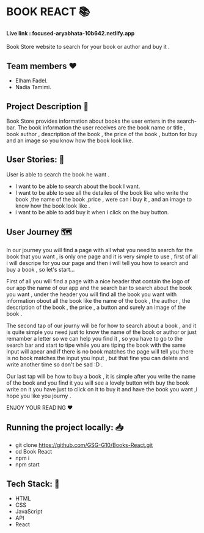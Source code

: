 # BOOK REACT :books: 
 
#### Live link : focused-aryabhata-10b642.netlify.app

Book Store website to search for your book or author and buy it .

## Team members :heart: 
 * Elham Fadel.
 * Nadia Tamimi.

 ## Project Description :page_facing_up: 
 
 Book Store provides information about books the user enters in the search-bar. The book information the user receives are the book name or title , book author , description of the book , the price of the book , button for buy and an image so you know how the book look like.
 

## User Stories: :closed_book: 
User is able to search the book he want .

 * I want to be able to search about the book I want.
 * I want to be able to see all the detailes of the book like who write the book ,the name of the book ,price , were can i buy it , and an image to know how the book look like .
 * i want to be able to add buy it when i click on the buy button.


## User Journey :world_map: 

In our journey you will find a page with all what you need to search for the book that you want , is only one page and it is very simple to use , first of all i will descripe for you our page and then i will tell you how to search and buy a book , so let's start...

First of all you will find a page with a nice header that contain the logo of our app the name of our app and the search bar to search about the book you want , under the header you will find all the book you want with information obout all the book like the name of the book , the author , the description of the book , the price , a button and surely an image of the book .

The second tap of our journy will be for how to search about a book , and it is quite simple you need just to know the name of the book or author or just remamber a letter so we can help you find it , so you have to go to the search bar and start to tipe while you are tiping the book with the same input will apear and if there is no book matches the page will tell you there is no book matches the input you input , but that fine you can delete and write another time so don't be sad :D .

Our last tap will be how to buy a book , it is simple after you write the name of the book and you find it you will see a lovely button with buy the book write on it you have just to click on it to buy it and have the book you want ,i hope you like you journy .



ENJOY YOUR READING :hearts: 

## Running the project locally: :inbox_tray: 

- git clone https://github.com/GSG-G10/Books-React.git
- cd Book React
- npm i
- npm start


## Tech Stack: :page_with_curl: 

- HTML
- CSS
- JavaScript
- API
- React
